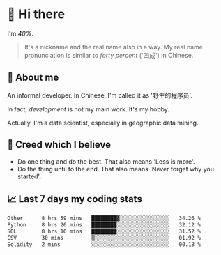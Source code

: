 # 👋 Hi there

I'm *40%*.

> It's a nickname and the real name also in a way.
> My real name pronunciation is similar to *forty percent* ('四成') in Chinese.

## :speech_balloon: About me

An informal developer. In Chinese, I'm called it as '野生的程序员'.

In fact, _development_ is not my main work. It's my hobby.

Actually, I'm a data scientist, especially in geographic data mining.

## :see_no_evil: Creed which I believe

- Do one thing and do the best. That also means 'Less is more'.
- Do the thing until to the end. That also means 'Never forget why you started'.

## :chart_with_upwards_trend: Last 7 days my coding stats

<!--START_SECTION:waka-->

```txt
Other      8 hrs 59 mins   ████████▓░░░░░░░░░░░░░░░░   34.26 %
Python     8 hrs 26 mins   ████████░░░░░░░░░░░░░░░░░   32.12 %
SQL        8 hrs 16 mins   ████████░░░░░░░░░░░░░░░░░   31.52 %
CSV        30 mins         ▒░░░░░░░░░░░░░░░░░░░░░░░░   01.92 %
Solidity   2 mins          ░░░░░░░░░░░░░░░░░░░░░░░░░   00.18 %
```

<!--END_SECTION:waka-->
